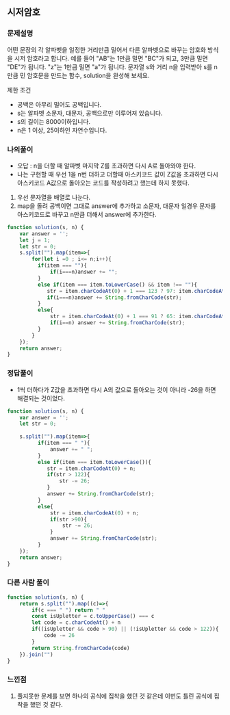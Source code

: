 ## 시저암호
### 문제설명
어떤 문장의 각 알파벳을 일정한 거리만큼 밀어서 다른 알파벳으로 바꾸는 암호화 방식을 시저 암호라고 합니다. 예를 들어 "AB"는 1만큼 밀면 "BC"가 되고, 3만큼 밀면 "DE"가 됩니다. "z"는 1만큼 밀면 "a"가 됩니다. 문자열 s와 거리 n을 입력받아 s를 n만큼 민 암호문을 만드는 함수, solution을 완성해 보세요.

제한 조건
- 공백은 아무리 밀어도 공백입니다.
- s는 알파벳 소문자, 대문자, 공백으로만 이루어져 있습니다.
- s의 길이는 8000이하입니다.
- n은 1 이상, 25이하인 자연수입니다.

### 나의풀이
- 오답 : n을 더할 때 알파벳 마지막 Z를 초과하면 다시 A로 돌아와야 한다.
- 나는 구현할 때 우선 1을 n번 더하고 더할때 아스키코드 값이 Z값을 초과하면 다시 아스키코드 A값으로 돌아오는 코드를 작성하려고 했는데 하지 못했다.
1. 우선 문자열을 배열로 나눈다.
2. map을 돌려 공백이면 그대로 answer에 추가하고 소문자, 대문자 일경우 문자를 아스키코드로 바꾸고 n만큼 더해서 answer에 추가한다.
```jsx
function solution(s, n) {
    var answer = '';
    let j = 1;
    let str = 0;
    s.split("").map(item=>{
        for(let i =0 ; i<= n;i++){
          if(item === ""){ 
              if(i===n)answer += "";
          }
          else if(item === item.toLowerCase() && item !== ""){
             str = item.charCodeAt(0) + 1 === 123 ? 97: item.charCodeAt(0) + 1
             if(i===n)answer += String.fromCharCode(str);
          }
          else{
              str = item.charCodeAt(0) + 1 === 91 ? 65: item.charCodeAt(0) + 1
              if(i==n) answer += String.fromCharCode(str);
          }
        }
    });              
    return answer;
}
```
### 정답풀이
- 1씩 더하다가 Z값을 초과하면 다시 A의 값으로 돌아오는 것이 아니라 -26을 하면 해결되는 것이었다.
```jsx
function solution(s, n) {
    var answer = '';
    let str = 0;
    
    s.split("").map(item=>{
          if(item === " "){ 
              answer += " ";
          }
          else if(item === item.toLowerCase()){
             str = item.charCodeAt(0) + n;
             if(str > 122){
                 str -= 26;
             }
             answer += String.fromCharCode(str);
          }
          else{
              str = item.charCodeAt(0) + n;
              if(str >90){
                  str -= 26;
              }
              answer += String.fromCharCode(str);
          }
    });              
    return answer;
}
```
### 다른 사람 풀이
```jsx
function solution(s, n) {
    return s.split("").map((c)=>{
        if(c === " ") return " "
        const isUpletter = c.toUpperCase() === c
        let code = c.charCodeAt() + n
        if((isUpletter && code > 90) || (!isUpletter && code > 122)){
            code -= 26   
        }
        return String.fromCharCode(code)
    }).join("")
}
```
### 느낀점
1. 풀지못한 문제를 보면 하나의 공식에 집착을 했던 것 같은데 이번도 틀린 공식에 집착을 했떤 것 같다.
